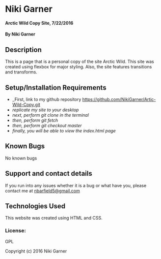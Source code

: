 # Niki Garner

#### Arctic Wild Copy Site, 7/22/2016

#### By Niki Garner

## Description
This is a page that is a personal copy  of the site Arctic Wild. This site was created using flexbox for major styling. Also, the site features transitions and transforms. 

## Setup/Installation Requirements

* _First, link to my github repository https://github.com/NikiGarner/Artic-Wild-Copy.git
* _replicate my site to your desktop_
* _next, perform git clone in the terminal_
* _then, perform git fetch_
* _then,  perform git checkout master_
* _finally, you will be able to  view the index.html page_



## Known Bugs

No known bugs

## Support and contact details

If you run  into any issues whether it is a bug or what have you, please contact me at nbarfield5@gmail.com

## Technologies Used

This website was created using HTML and CSS.

### License:
GPL

Copyright (c) 2016 Niki Garner
